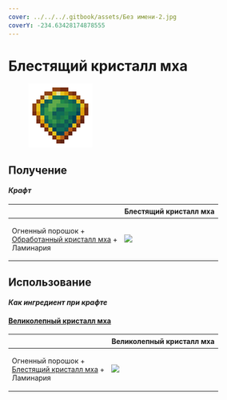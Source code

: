 ```yaml
---
cover: ../../../.gitbook/assets/Без имени-2.jpg
coverY: -234.63428174878555
---
```


# Блестящий кристалл мха

<figure><img src="../../../.gitbook/assets/moss_gem_3_128.png" alt=""><figcaption></figcaption></figure>

## Получение

#### _Крафт_

| ㅤ                                                                                                 |  Блестящий кристалл мха                        |
| ------------------------------------------------------------------------------------------------- | ---------------------------------------------- |
| <p>Огненный порошок +<br><a href="moss_gem_2.md">Обработанный кристалл мха</a> +<br>Ламинария</p> | ![](../../../.gitbook/assets/moss\_gem\_3.png) |

## Использование

#### _Как ингредиент при крафте_

#### [Великолепный кристалл мха](moss_gem_4.md)

| ㅤ                                                                                              |  Великолепный кристалл мха                     |
| ---------------------------------------------------------------------------------------------- | ---------------------------------------------- |
| <p>Огненный порошок +<br><a href="moss_gem_3.md">Блестящий кристалл мха</a> +<br>Ламинария</p> | ![](../../../.gitbook/assets/moss\_gem\_4.png) |

